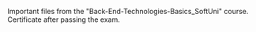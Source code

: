 Important files from the "Back-End-Technologies-Basics_SoftUni" course. Certificate after passing the exam.
